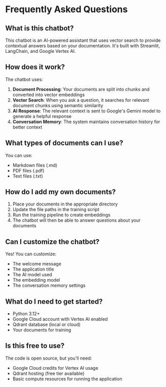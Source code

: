 # Frequently Asked Questions

## What is this chatbot?
This chatbot is an AI-powered assistant that uses vector search to provide contextual answers based on your documentation. It's built with Streamlit, LangChain, and Google Vertex AI.

## How does it work?
The chatbot uses:
1. **Document Processing**: Your documents are split into chunks and converted into vector embeddings
2. **Vector Search**: When you ask a question, it searches for relevant document chunks using semantic similarity
3. **AI Response**: The relevant context is sent to Google's Gemini model to generate a helpful response
4. **Conversation Memory**: The system maintains conversation history for better context

## What types of documents can I use?
You can use:
- Markdown files (.md)
- PDF files (.pdf)
- Text files (.txt)

## How do I add my own documents?
1. Place your documents in the appropriate directory
2. Update the file paths in the training script
3. Run the training pipeline to create embeddings
4. The chatbot will then be able to answer questions about your documents

## Can I customize the chatbot?
Yes! You can customize:
- The welcome message
- The application title
- The AI model used
- The embedding model
- The conversation memory settings

## What do I need to get started?
- Python 3.12+
- Google Cloud account with Vertex AI enabled
- Qdrant database (local or cloud)
- Your documents for training

## Is this free to use?
The code is open source, but you'll need:
- Google Cloud credits for Vertex AI usage
- Qdrant hosting (free tier available)
- Basic compute resources for running the application
